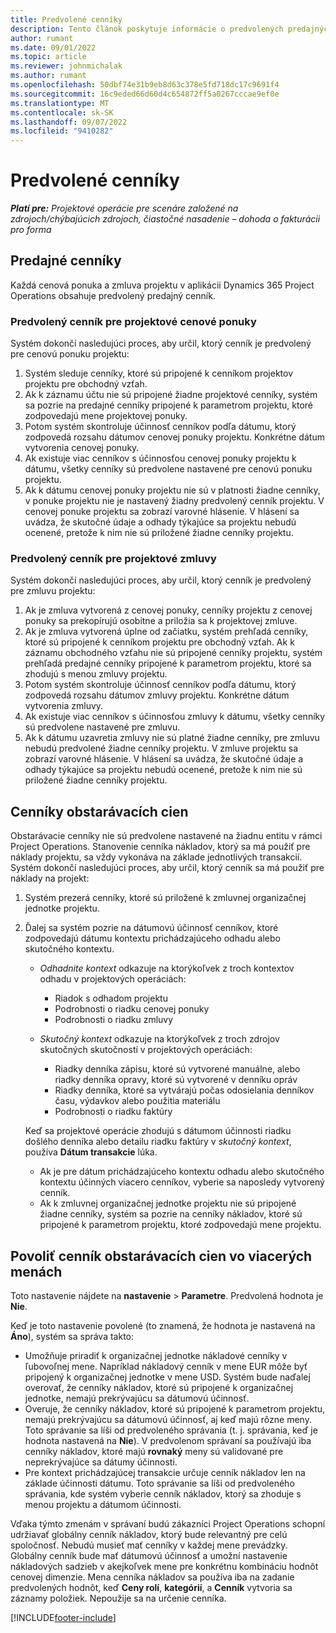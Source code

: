 ```yaml
---
title: Predvolené cenníky
description: Tento článok poskytuje informácie o predvolených predajných a nákladových cenníkoch v Project Operations.
author: rumant
ms.date: 09/01/2022
ms.topic: article
ms.reviewer: johnmichalak
ms.author: rumant
ms.openlocfilehash: 50dbf74e31b9eb8d63c378e5fd718dc17c9691f4
ms.sourcegitcommit: 16c9eded66d60d4c654872ff5a0267cccae9ef0e
ms.translationtype: MT
ms.contentlocale: sk-SK
ms.lasthandoff: 09/07/2022
ms.locfileid: "9410282"
---
```

# <a name="default-price-lists"></a>Predvolené cenníky

_**Platí pre:** Projektové operácie pre scenáre založené na zdrojoch/chýbajúcich zdrojoch, čiastočné nasadenie – dohoda o fakturácii pro forma_

## <a name="sales-price-lists"></a>Predajné cenníky

Každá cenová ponuka a zmluva projektu v aplikácii Dynamics 365 Project Operations obsahuje predvolený predajný cenník. 

### <a name="price-list-default-on-project-quotes"></a>Predvolený cenník pre projektové cenové ponuky
Systém dokončí nasledujúci proces, aby určil, ktorý cenník je predvolený pre cenovú ponuku projektu:

1. Systém sleduje cenníky, ktoré sú pripojené k cenníkom projektov projektu pre obchodný vzťah. 
1. Ak k záznamu účtu nie sú pripojené žiadne projektové cenníky, systém sa pozrie na predajné cenníky pripojené k parametrom projektu, ktoré zodpovedajú mene projektovej ponuky.
1. Potom systém skontroluje účinnosť cenníkov podľa dátumu, ktorý zodpovedá rozsahu dátumov cenovej ponuky projektu. Konkrétne dátum vytvorenia cenovej ponuky.
1. Ak existuje viac cenníkov s účinnosťou cenovej ponuky projektu k dátumu, všetky cenníky sú predvolene nastavené pre cenovú ponuku projektu.
1. Ak k dátumu cenovej ponuky projektu nie sú v platnosti žiadne cenníky, v ponuke projektu nie je nastavený žiadny predvolený cenník projektu. V cenovej ponuke projektu sa zobrazí varovné hlásenie. V hlásení sa uvádza, že skutočné údaje a odhady týkajúce sa projektu nebudú ocenené, pretože k nim nie sú priložené žiadne cenníky projektu.

### <a name="price-list-default-on-project-contracts"></a>Predvolený cenník pre projektové zmluvy 
Systém dokončí nasledujúci proces, aby určil, ktorý cenník je predvolený pre zmluvu projektu:

1. Ak je zmluva vytvorená z cenovej ponuky, cenníky projektu z cenovej ponuky sa prekopírujú osobitne a priložia sa k projektovej zmluve.
1. Ak je zmluva vytvorená úplne od začiatku, systém prehľadá cenníky, ktoré sú pripojené k cenníkom projektu pre obchodný vzťah. Ak k záznamu obchodného vzťahu nie sú pripojené cenníky projektu, systém prehľadá predajné cenníky pripojené k parametrom projektu, ktoré sa zhodujú s menou zmluvy projektu.
1. Potom systém skontroluje účinnosť cenníkov podľa dátumu, ktorý zodpovedá rozsahu dátumov zmluvy projektu. Konkrétne dátum vytvorenia zmluvy.
1. Ak existuje viac cenníkov s účinnosťou zmluvy k dátumu, všetky cenníky sú predvolene nastavené pre zmluvu.
1. Ak k dátumu uzavretia zmluvy nie sú platné žiadne cenníky, pre zmluvu nebudú predvolené žiadne cenníky projektu. V zmluve projektu sa zobrazí varovné hlásenie. V hlásení sa uvádza, že skutočné údaje a odhady týkajúce sa projektu nebudú ocenené, pretože k nim nie sú priložené žiadne cenníky projektu.

## <a name="cost-price-lists"></a>Cenníky obstarávacích cien

Obstarávacie cenníky nie sú predvolene nastavené na žiadnu entitu v rámci Project Operations. Stanovenie cenníka nákladov, ktorý sa má použiť pre náklady projektu, sa vždy vykonáva na základe jednotlivých transakcií. Systém dokončí nasledujúci proces, aby určil, ktorý cenník sa má použiť pre náklady na projekt:

1. Systém prezerá cenníky, ktoré sú priložené k zmluvnej organizačnej jednotke projektu.
1. Ďalej sa systém pozrie na dátumovú účinnosť cenníkov, ktoré zodpovedajú dátumu kontextu prichádzajúceho odhadu alebo skutočného kontextu.

    - *Odhadnite kontext* odkazuje na ktorýkoľvek z troch kontextov odhadu v projektových operáciách:

        - Riadok s odhadom projektu
        - Podrobnosti o riadku cenovej ponuky
        - Podrobnosti o riadku zmluvy

    - *Skutočný kontext* odkazuje na ktorýkoľvek z troch zdrojov skutočných skutočností v projektových operáciách:

       - Riadky denníka zápisu, ktoré sú vytvorené manuálne, alebo riadky denníka opravy, ktoré sú vytvorené v denníku opráv
       - Riadky denníka, ktoré sa vytvárajú počas odosielania denníkov času, výdavkov alebo použitia materiálu
       - Podrobnosti o riadku faktúry

    Keď sa projektové operácie zhodujú s dátumom účinnosti riadku došlého denníka alebo detailu riadku faktúry v *skutočný kontext*, používa **Dátum transakcie** lúka.

    - Ak je pre dátum prichádzajúceho kontextu odhadu alebo skutočného kontextu účinných viacero cenníkov, vyberie sa naposledy vytvorený cenník.
    - Ak k zmluvnej organizačnej jednotke projektu nie sú pripojené žiadne cenníky, systém sa pozrie na cenníky nákladov, ktoré sú pripojené k parametrom projektu, ktoré zodpovedajú mene projektu.

## <a name="enable-multi-currency-cost-price-list"></a>Povoliť cenník obstarávacích cien vo viacerých menách

Toto nastavenie nájdete na **nastavenie** \> **Parametre**. Predvolená hodnota je **Nie**.

Keď je toto nastavenie povolené (to znamená, že hodnota je nastavená na **Áno**), systém sa správa takto:

- Umožňuje priradiť k organizačnej jednotke nákladové cenníky v ľubovoľnej mene. Napríklad nákladový cenník v mene EUR môže byť pripojený k organizačnej jednotke v mene USD. Systém bude naďalej overovať, že cenníky nákladov, ktoré sú pripojené k organizačnej jednotke, nemajú prekrývajúcu sa dátumovú účinnosť.
- Overuje, že cenníky nákladov, ktoré sú pripojené k parametrom projektu, nemajú prekrývajúcu sa dátumovú účinnosť, aj keď majú rôzne meny. Toto správanie sa líši od predvoleného správania (t. j. správania, keď je hodnota nastavená na **Nie**). V predvolenom správaní sa používajú iba cenníky nákladov, ktoré majú **rovnaký** meny sú validované pre neprekrývajúce sa dátumy účinnosti.
- Pre kontext prichádzajúcej transakcie určuje cenník nákladov len na základe účinnosti dátumu. Toto správanie sa líši od predvoleného správania, kde systém vyberie cenník nákladov, ktorý sa zhoduje s menou projektu a dátumom účinnosti.

Vďaka týmto zmenám v správaní budú zákazníci Project Operations schopní udržiavať globálny cenník nákladov, ktorý bude relevantný pre celú spoločnosť. Nebudú musieť mať cenníky v každej mene prevádzky. Globálny cenník bude mať dátumovú účinnosť a umožní nastavenie nákladových sadzieb v akejkoľvek mene pre konkrétnu kombináciu hodnôt cenovej dimenzie. Mena cenníka nákladov sa používa iba na zadanie predvolených hodnôt, keď **Ceny rolí**, **kategórií**, a **Cenník** vytvoria sa záznamy položiek. Nepoužije sa na určenie cenníka.

[!INCLUDE[footer-include](../includes/footer-banner.md)]
